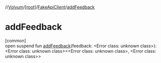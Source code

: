 //[Volyum](../../../index.md)/[[root]](../index.md)/[FakeApiClient](index.md)/[addFeedback](add-feedback.md)

# addFeedback

[common]\
open suspend fun [addFeedback](add-feedback.md)(feedback: &lt;Error class: unknown class&gt;): &lt;Error class: unknown class&gt;&lt;&lt;Error class: unknown class&gt;, &lt;Error class: unknown class&gt;&gt;